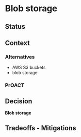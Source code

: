 # Blob storage

## Status

## Context

### Alternatives

* AWS S3 buckets
* blob storage

### PrOACT

## Decision

**Blob storage**

## Tradeoffs - Mitigations